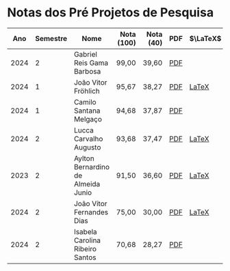 # Notas dos Pré Projetos de Pesquisa

| Ano  | Semestre | Nome                               | Nota (100) | Nota (40) | PDF                       | $\LaTeX$                    | Overleaf                       |
| ---- | :------- | ---------------------------------- | ---------: | --------: | ------------------------- | --------------------------- | ------------------------------ |
| 2024 | 2        | Gabriel Reis Gama Barbosa          |      99,00 |     39,60 | [PDF][PDF_2024_2_Gabriel] |                             |                                |
| 2024 | 1        | João Vitor Fröhlich                |      95,67 |     38,27 | [PDF][PDF_2024_1_JoãoFro] | [LaTeX][Tex_2024_1_JoãoFro] |                                |
| 2024 | 1        | Camilo Santana Melgaço             |      94,68 |     37,87 | [PDF][PDF_2024_1_CamiloM] |                             |                                |
| 2024 | 2        | Lucca Carvalho Augusto             |      93,68 |     37,47 | [PDF][PDF_2024_2_LuccaCa] | [LaTeX][Tex_2024_2_LuccaCa] | [Overleaf][OvL_2024_2_LuccaCa] |
| 2023 | 2        | Aylton Bernardino de Almeida Junio |      91,50 |     36,60 | [PDF][PDF_2023_2_AyltonB] | [LaTeX][Tex_2023_2_AyltonB] |                                |
| 2024 | 2        | João Vítor Fernandes Dias          |      75,00 |     30,00 | [PDF][PDF_2024_2_JoãoFer] | [LaTeX][Tex_2024_2_JoãoFer] |                                |
| 2024 | 2        | Isabela Carolina Ribeiro Santos    |      70,68 |     28,27 | [PDF][PDF_2024_2_Isabela] |                             |                                |

[PDF_2024_2_Gabriel]: <Files\Pré Projetos de Pesquisa\2024_2 - Gabriel Reis Gama Barbosa\Proposta_MESTRADO.pdf>
<!-- [Tex_2024_2_Gabriel]: <> -->

[PDF_2024_1_JoãoFro]: <Files\Pré Projetos de Pesquisa\2024_1 - Joao Vitor Frohlich\main.pdf>
[Tex_2024_1_JoãoFro]: <Files\Pré Projetos de Pesquisa\2024_1 - Joao Vitor Frohlich\main.tex>

[PDF_2024_1_CamiloM]: <Files\Pré Projetos de Pesquisa\2024_1 - Camilo Santana Melgaço\2024_1 - Camilo Santana Melgaço.pdf>

[PDF_2024_2_LuccaCa]: <Files\Pré Projetos de Pesquisa\2024_2 - Lucca Carvalho Augusto\Projeto_Mestrado.pdf>
[Tex_2024_2_LuccaCa]: <Files\Pré Projetos de Pesquisa\2024_2 - Lucca Carvalho Augusto\Projeto Mestrado (Clean)\sbc-template.tex>
[OvL_2024_2_LuccaCa]: <https://www.overleaf.com/project/67f3d6099d710e83beaae073>

[PDF_2023_2_AyltonB]: <Files\Pré Projetos de Pesquisa\2023_2 - Aylton Bernardino de Almeida Junio\2023_2 - Aylton.pdf>
[Tex_2023_2_AyltonB]: <Files\Pré Projetos de Pesquisa\2023_2 - Aylton Bernardino de Almeida Junio\src\main.tex>

[PDF_2024_2_JoãoFer]: <Files\Pré Projetos de Pesquisa\2024_2 - João Vítor Fernandes Dias\Pré-Projeto de Pesquisa - João Vítor Fernandes Dias.pdf>
[Tex_2024_2_JoãoFer]: <Files\Pré Projetos de Pesquisa\2024_2 - João Vítor Fernandes Dias\PPP.tex>

[PDF_2024_2_Isabela]: <Files\Pré Projetos de Pesquisa\2024_2 - Isabela Carolina Ribeiro Santos\2024_2 - Isabela Santos.pdf>
<!-- [Tex_2024_2_Isabela]: <> -->
